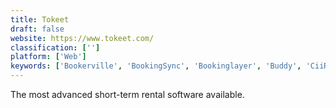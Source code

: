 ```yaml
---
title: Tokeet
draft: false 
website: https://www.tokeet.com/
classification: ['']
platform: ['Web']
keywords: ['Bookerville', 'BookingSync', 'Bookinglayer', 'Buddy', 'CiiRUS', 'Kigo', 'Little Hotelier', 'Lodgify', 'OwnerRez', 'RDPWin', 'Rental Network Software', 'ResNexus', 'SiteMinder', 'Smoobu', 'Syncbnb', 'Track', 'Virtual Resort Manager', 'Vreasy', 'WebRezPro', 'Your Porter App']
---
```

The most advanced short-term rental software available.